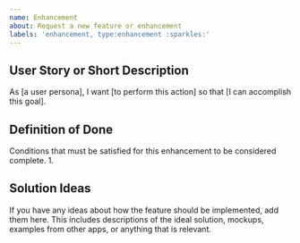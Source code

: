 ```yaml
---
name: Enhancement
about: Request a new feature or enhancement
labels: 'enhancement, type:enhancement :sparkles:'
---
```


## User Story or Short Description

As [a user persona], I want [to perform this action] so that [I can accomplish this goal].

## Definition of Done

Conditions that must be satisfied for this enhancement to be considered complete.
1. 

## Solution Ideas

If you have any ideas about how the feature should be implemented, add them here. This includes descriptions of the ideal solution, mockups, examples from other apps, or anything that is relevant.
